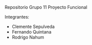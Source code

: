 Repositorio Grupo 11 Proyecto Funcional

Integrantes:
* Clemente Sepulveda
* Fernando Quintana
* Rodrigo Nahum
